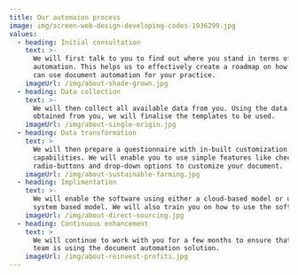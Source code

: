 ```yaml
---
title: Our automaion process
image: img/screen-web-design-developing-codes-1936299.jpg
values:
  - heading: Initial consultation
    text: >-
      We will first talk to you to find out where you stand in terms of document
      automation. This helps us to effectively create a roadmap on how best we
      can use document automation for your practice. 
    imageUrl: /img/about-shade-grown.jpg
  - heading: Data collection
    text: >-
      We will then collect all available data from you. Using the data we have
      obtained from you, we will finalise the templates to be used. 
    imageUrl: /img/about-single-origin.jpg
  - heading: Data transformation
    text: >
      We will then prepare a questionnaire with in-built customization
      capabilities. We will enable you to use simple features like checkboxes,
      radio-buttons and drop-down options to customize your document. 
    imageUrl: /img/about-sustainable-farming.jpg
  - heading: Implimentation
    text: >-
      We will enable the software using either a cloud-based model or using a
      system based model. We will also train you on how to use the software. 
    imageUrl: /img/about-direct-sourcing.jpg
  - heading: Continuous enhancement
    text: >
      We will continue to work with you for a few months to ensure that your
      team is using the document automation solution. 
    imageUrl: /img/about-reinvest-profits.jpg
---
```

